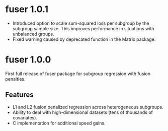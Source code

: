 # fuser 1.0.1

- Introduced option to scale sum-squared loss per subgroup by the subgroup sample size. This improves performance in situations with unbalanced groups.
- Fixed warning caused by deprecated function in the Matrix package.

# fuser 1.0.0

First full release of fuser package for subgroup regression with fusion 
penalties.

## Features

- L1 and L2 fusion penalized regression across heterogeneous subgroups.
- Ability to deal with high-dimensional datasets (tens of thousands of covariates).
- C implementation for additional speed gains.
